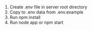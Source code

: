 1. Create .env file in server root directory
2. Copy to .env data from .env.example
3. Run npm install
4. Run node app or npm start